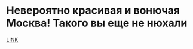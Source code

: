 # Невероятно красивая и вонючая Москва! Такого вы еще не нюхали



[LINK](https://varlamov.ru/3016861.html)